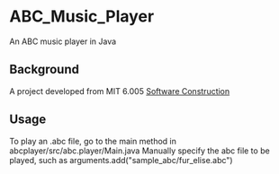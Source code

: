 # ABC_Music_Player
An ABC music player in Java

## Background

A project developed from MIT 6.005 <a href="https://ocw.mit.edu/ans7870/6/6.005/s16/projects/abcplayer/index.html"> Software Construction </a>

## Usage

To play an .abc file, go to the main method in abcplayer/src/abc.player/Main.java Manually specify the abc file to be played, such as arguments.add("sample_abc/fur_elise.abc")
